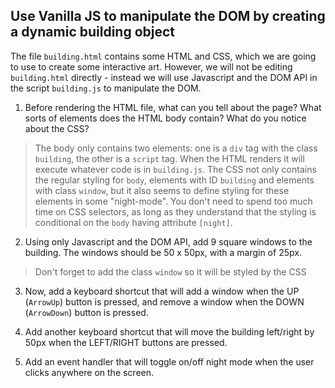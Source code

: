 ## Use Vanilla JS to manipulate the DOM by creating a dynamic building object

The file `building.html` contains some HTML and CSS, which we are going to use to create some interactive art. However, we will not be editing `building.html` directly - instead we will use Javascript and the DOM API in the script `building.js` to manipulate the DOM.

1. Before rendering the HTML file, what can you tell about the page? What sorts of elements does the HTML body contain? What do you notice about the CSS?

> The body only contains two elements: one is a `div` tag with the class `building`, the other is a `script` tag. When the HTML renders it will execute whatever code is in `building.js`.
> The CSS not only contains the regular styling for `body`, elements with ID `building` and elements with class `window`, but it also seems to define styling for these elements in some "night-mode".
> You don't need to spend too much time on CSS selectors, as long as they understand that the styling is conditional on the `body` having attribute `[night]`.

2. Using only Javascript and the DOM API, add 9 square windows to the building. The windows should be 50 x 50px, with a margin of 25px.

> Don't forget to add the class `window` so it will be styled by the CSS

3. Now, add a keyboard shortcut that will add a window when the UP (`ArrowUp`) button is pressed, and remove a window when the DOWN (`ArrowDown`) button is pressed.

4. Add another keyboard shortcut that will move the building left/right by 50px when the LEFT/RIGHT buttons are pressed.

5. Add an event handler that will toggle on/off night mode when the user clicks anywhere on the screen.